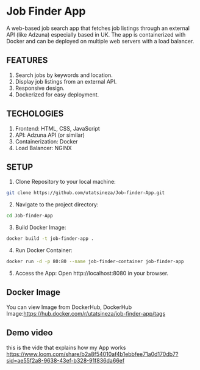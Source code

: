 # Job Finder App
A web-based job search app that fetches job listings through an external API (like Adzuna) especially based in UK. The app is containerized with Docker and can be deployed on multiple web servers with a load balancer.

## FEATURES
1. Search jobs by keywords and location.
2. Display job listings from an external API.
3. Responsive design.
4. Dockerized for easy deployment.

## TECHOLOGIES
1. Frontend: HTML, CSS, JavaScript
2. API: Adzuna API (or similar)
3. Containerization: Docker
4. Load Balancer: NGINX

## SETUP
1. Clone Repository to your local machine:

```bash
git clone https://github.com/utatsineza/Job-finder-App.git
```

2. Navigate to the project directory:

```bash
cd Job-finder-App
```
3. Build  Docker Image:

```bash
docker build -t job-finder-app .
```
4. Run Docker Container:

```bash
docker run -d -p 80:80 --name job-finder-container job-finder-app
```
5. Access the App:
Open 
http://localhost:8080 
in your browser.

## Docker Image
You can view Image from DockerHub, DockerHub Image:https://hub.docker.com/r/utatsineza/job-finder-app/tags

## Demo video 
 this is the vide that explains how my App works 
 https://www.loom.com/share/b2a8f54010af4b1ebbfee71a0d170db7?sid=ae55f2a8-9638-43ef-b328-91f836da66ef